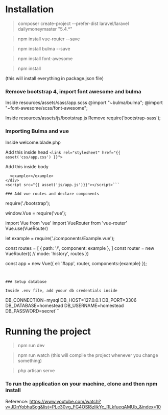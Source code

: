 # Installation

> composer create-project --prefer-dist laravel/laravel dailymoneymaster "5.4.*"


> npm install vue-router --save

> npm install bulma --save

> npm install font-awesome

> npm install

(this will install everything in package.json file)

### Remove bootstrap 4, import font awesome and bulma

Inside resources/assets/sass/app.scss
@import "~bulma/bulma";
@import "~font-awesome/scss/font-awesome";

Inside resources/assets/js/bootstrap.js
Remove require('bootstrap-sass');

### Importing Bulma and vue

Inside welcome.blade.php

Add this inside head
```<link rel="stylesheet" href="{{ asset('css/app.css') }}">```

Add this inside body
```<div id="app">
  <example></example>
</div>
<script src="{{ asset('js/app.js')}}"></script>```

### Add vue routes and declare components

```
require('./bootstrap');

window.Vue = require('vue');

import Vue from 'vue'
import VueRouter from 'vue-router'
Vue.use(VueRouter)

let example = require('./components/Example.vue');

const routes = [
  { path: '/', component: example },
]
const router = new VueRouter({
  // mode: 'history',
  routes
})

const app = new Vue({
    el: '#app',
    router,
    components:{example}
});
```


### Setup database

Inside .env file, add yoour db credentials inside
```
DB_CONNECTION=mysql
DB_HOST=127.0.0.1
DB_PORT=3306
DB_DATABASE=homestead
DB_USERNAME=homestead
DB_PASSWORD=secret```


# Running the project

> npm run dev

> npm run watch (this will compile the project whenever you change something)

> php artisan serve


### To run the application on your machine, clone and then npm install


Reference:
https://www.youtube.com/watch?v=JDnYobhaScg&list=PLe30vg_FG4OSl8zlikYc_RLkfueqAMUb_&index=10
